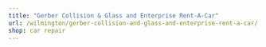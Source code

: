 ```yaml
---
title: "Gerber Collision & Glass and Enterprise Rent-A-Car"
url: /wilmington/gerber-collision-and-glass-and-enterprise-rent-a-car/
shop: car repair
---
```

